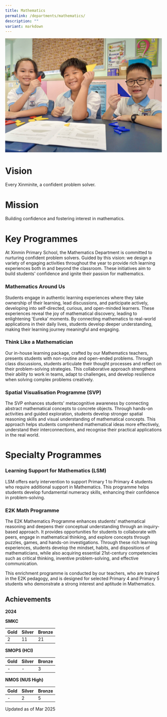 ```yaml
---
title: Mathematics
permalink: /departments/mathematics/
description: ""
variant: markdown
---
```

![](/images/Department%20Pics/maths%20s.jpg)

# **Vision** 
Every Xinminite, a confident problem solver. 

# **Mission** 
Building confidence and fostering interest in mathematics.

# **Key Programmes**

At Xinmin Primary School, the Mathematics Department is committed to nurturing confident problem solvers. Guided by this vision: we design a variety of engaging activities throughout the year to provide rich learning experiences both in and beyond the classroom. These initiatives aim to build students' confidence and ignite their passion for mathematics.

### Mathematics Around Us

Students engage in authentic learning experiences where they take ownership of their learning, lead discussions, and participate actively, developing into self-directed, curious, and open-minded learners. These experiences reveal the joy of mathematical discovery, leading to enlightening 'Eureka' moments. By connecting mathematics to real-world applications in their daily lives, students develop deeper understanding, making their learning journey meaningful and engaging.

### Think Like a Mathematician 

Our in-house learning package, crafted by our Mathematics teachers, presents students with non-routine and open-ended problems. Through class discussions, students articulate their thought processes and reflect on their problem-solving strategies. This collaborative approach strengthens their ability to work in teams, adapt to challenges, and develop resilience when solving complex problems creatively.

### Spatial Visualisation Programme (SVP)

The SVP enhances students' metacognitive awareness by connecting abstract mathematical concepts to concrete objects. Through hands-on activities and guided exploration, students develop stronger spatial reasoning skills and visual understanding of mathematical concepts. This approach helps students comprehend mathematical ideas more effectively, understand their interconnections, and recognise their practical applications in the real world.

# **Specialty Programmes**

### **Learning Support for Mathematics (LSM)**

LSM offers early intervention to support Primary 1 to Primary 4 students who require additional support in Mathematics. This programme helps students develop fundamental numeracy skills, enhancing their confidence in problem-solving.


### E2K Math Programme

The E2K Mathematics Programme enhances students’ mathematical reasoning and deepens their conceptual understanding through an inquiry-based approach. It provides opportunities for students to collaborate with peers, engage in mathematical thinking, and explore concepts through puzzles, games, and hands-on investigations. Through these rich learning experiences, students develop the mindset, habits, and dispositions of mathematicians, while also acquiring essential 21st-century competencies such as critical thinking, inventive problem-solving, and effective communication.

This enrichment programme is conducted by our teachers, who are trained in the E2K pedagogy, and is designed for selected Primary 4 and Primary 5 students who demonstrate a strong interest and aptitude in Mathematics.


## Achievements 

**2024**

**SMKC**

| Gold | Silver | Bronze  | 
| -------- | -------- | -------- |
|  2   | 11     | 21    |

**SMOPS (HCI)**

| Gold | Silver | Bronze  | 
| -------- | -------- | -------- |
|  -   | -    | 3    |

**NMOS (NUS High)**

| Gold | Silver | Bronze  | 
| -------- | -------- | -------- |
|  -   | 2    | 5    |



Updated as of Mar 2025